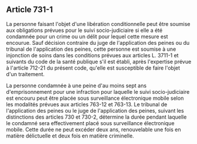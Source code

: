 Article 731-1
----
La personne faisant l'objet d'une libération conditionnelle peut être soumise
aux obligations prévues pour le suivi socio-judiciaire si elle a été condamnée
pour un crime ou un délit pour lequel cette mesure est encourue. Sauf décision
contraire du juge de l'application des peines ou du tribunal de l'application
des peines, cette personne est soumise à une injonction de soins dans les
conditions prévues aux articles L. 3711-1 et suivants du code de la santé
publique s'il est établi, après l'expertise prévue à l'article 712-21 du présent
code, qu'elle est susceptible de faire l'objet d'un traitement.

La personne condamnée à une peine d'au moins sept ans d'emprisonnement pour une
infraction pour laquelle le suivi socio-judiciaire est encouru peut être placée
sous surveillance électronique mobile selon les modalités prévues aux articles
763-12 et 763-13. Le tribunal de l'application des peines ou le juge de
l'application des peines, suivant les distinctions des articles 730 et 730-2,
détermine la durée pendant laquelle le condamné sera effectivement placé sous
surveillance électronique mobile. Cette durée ne peut excéder deux ans,
renouvelable une fois en matière délictuelle et deux fois en matière criminelle.
